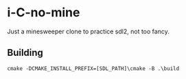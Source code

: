 # i-C-no-mine
Just a minesweeper clone to practice sdl2, not too fancy.

## Building
```
cmake -DCMAKE_INSTALL_PREFIX=[SDL_PATH]\cmake -B .\build
```
